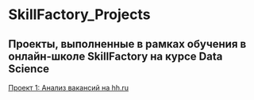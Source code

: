 # SkillFactory_Projects
## Проекты, выполненные в рамках обучения в онлайн-школе SkillFactory на курсе Data Science

[Проект 1: Анализ вакансий на hh.ru](https://github.com/Socol11/SkillFactory_Projects/tree/main/Ptoject_1)


